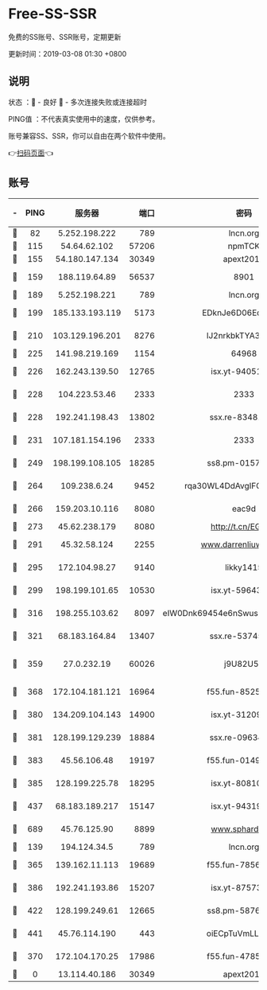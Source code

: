 # Free-SS-SSR

免费的SS账号、SSR账号，定期更新

更新时间：2019-03-08 01:30 +0800

## 说明

状态     ：🙂 - 良好 🙁 - 多次连接失败或连接超时

PING值   ：不代表真实使用中的速度，仅供参考。

账号兼容SS、SSR，你可以自由在两个软件中使用。

👉[扫码页面](https://liesauer.github.io/Free-SS-SSR/)👈

## 账号

|-|PING|服务器|端口|密码|加密方式|区域|
|:----:|:----:|:-----:|-----:|:----:|:----:|:----:|
|🙂|82|5.252.198.222|789|lncn.org|rc4|JP|
|🙂|115|54.64.62.102|57206|npmTCK|rc4-md5|JP|
|🙂|155|54.180.147.134|30349|apext2019|chacha20|KR|
|🙂|159|188.119.64.89|56537|8901|aes-256-cfb|RU|
|🙂|189|5.252.198.221|789|lncn.org|rc4|JP|
|🙂|199|185.133.193.119|5173|EDknJe6D06EoWDaw|aes-256-cfb|US|
|🙂|210|103.129.196.201|8276|lJ2nrkbkTYA30wv0|aes-256-cfb|US|
|🙂|225|141.98.219.169|1154|64968|chacha20|US|
|🙂|226|162.243.139.50|12765|isx.yt-94051711|aes-256-cfb|US|
|🙂|228|104.223.53.46|2333|2333|aes-256-cfb|US|
|🙂|228|192.241.198.43|13802|ssx.re-83481697|aes-256-cfb|US|
|🙂|231|107.181.154.196|2333|2333|aes-256-cfb|US|
|🙂|249|198.199.108.105|18285|ss8.pm-01574549|aes-256-cfb|US|
|🙂|264|109.238.6.24|9452|rqa30WL4DdAvgIFG6Fs3znzTa|aes-256-cfb|FR|
|🙂|266|159.203.10.116|8080|eac9d|aes-256-cfb|CA|
|🙂|273|45.62.238.179|8080|http://t.cn/EGJIyrl|rc4-md5|CA|
|🙂|291|45.32.58.124|2255|www.darrenliuwei.com|aes-256-cfb|JP|
|🙂|295|172.104.98.27|9140|likky1415|aes-256-cfb|JP|
|🙂|299|198.199.101.65|10530|isx.yt-59643957|aes-256-cfb|US|
|🙂|316|198.255.103.62|8097|eIW0Dnk69454e6nSwuspv9DmS201tQ0D|aes-256-cfb|US|
|🙂|321|68.183.164.84|13407|ssx.re-53745129|aes-256-cfb|US|
|🙂|359|27.0.232.19|60026|j9U82U53|xchacha20-ietf-poly1305|HK|
|🙂|368|172.104.181.121|16964|f55.fun-85258208|aes-256-cfb|SG|
|🙂|380|134.209.104.143|14900|isx.yt-31209603|aes-256-cfb|SG|
|🙂|381|128.199.129.239|18884|ssx.re-09634960|aes-256-cfb|SG|
|🙂|383|45.56.106.48|19197|f55.fun-01494565|aes-256-cfb|US|
|🙂|385|128.199.225.78|18295|isx.yt-80810845|aes-256-cfb|SG|
|🙂|437|68.183.189.217|15147|isx.yt-94319224|aes-256-cfb|SG|
|🙂|689|45.76.125.90|8899|www.sphard.com|aes-256-cfb|AU|
|🙂|139|194.124.34.5|789|lncn.org|rc4|JP|
|🙂|365|139.162.11.113|19689|f55.fun-78561248|aes-256-cfb|SG|
|🙂|386|192.241.193.86|15207|isx.yt-87573617|aes-256-cfb|US|
|🙂|422|128.199.249.61|12665|ss8.pm-58768243|aes-256-cfb|SG|
|🙂|441|45.76.114.190|443|oiECpTuVmLLxk4Ts|aes-256-cfb|AU|
|🙁|370|172.104.170.25|17986|f55.fun-47859679|aes-256-cfb|SG|
|🙁|0|13.114.40.186|30349|apext2019|chacha20|JP|
